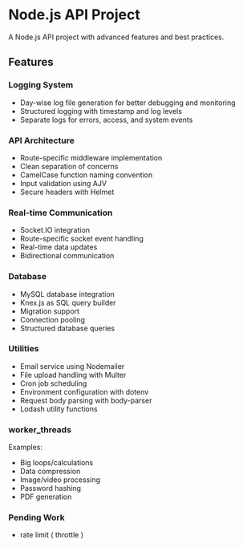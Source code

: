 # Node.js API Project

A Node.js API project with advanced features and best practices.

## Features

### Logging System
- Day-wise log file generation for better debugging and monitoring
- Structured logging with timestamp and log levels
- Separate logs for errors, access, and system events

### API Architecture
- Route-specific middleware implementation
- Clean separation of concerns
- CamelCase function naming convention
- Input validation using AJV
- Secure headers with Helmet

### Real-time Communication
- Socket.IO integration
- Route-specific socket event handling
- Real-time data updates
- Bidirectional communication

### Database
- MySQL database integration
- Knex.js as SQL query builder
- Migration support
- Connection pooling
- Structured database queries

### Utilities
- Email service using Nodemailer
- File upload handling with Multer
- Cron job scheduling
- Environment configuration with dotenv
- Request body parsing with body-parser
- Lodash utility functions


### worker_threads
Examples:
- Big loops/calculations
- Data compression
- Image/video processing
- Password hashing
- PDF generation

### Pending Work
- rate limit ( throttle )